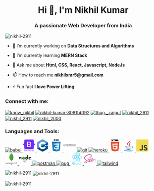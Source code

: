 <h1 align="center">Hi 👋, I'm Nikhil Kumar</h1>
<h3 align="center">A passionate Web Developer from India</h3>

<p align="left"> <img src="https://komarev.com/ghpvc/?username=nikhil-2911&label=Profile%20views&color=0e75b6&style=flat" alt="nikhil-2911" /> </p>

- 🔭 I’m currently working on **Data Structures and Algorithms**

- 🌱 I’m currently learning **MERN Stack**

- 💬 Ask me about **Html, CSS, React, Javascript, NodeJs**

- 📫 How to reach me **nikhilxmr5@gmail.com**

- ⚡ Fun fact **I love Power Lifting**

<h3 align="left">Connect with me:</h3>
<p align="left">
<a href="https://twitter.com/know_nikhil" target="blank"><img align="center" src="https://cdn.jsdelivr.net/npm/simple-icons@3.0.1/icons/twitter.svg" alt="know_nikhil" height="30" width="40" /></a>
<a href="https://linkedin.com/in/nikhil-kumar-8081bb192" target="blank"><img align="center" src="https://cdn.jsdelivr.net/npm/simple-icons@3.0.1/icons/linkedin.svg" alt="nikhil-kumar-8081bb192" height="30" width="40" /></a>
<a href="https://instagram.com/thug._.rajput" target="blank"><img align="center" src="https://cdn.jsdelivr.net/npm/simple-icons@3.0.1/icons/instagram.svg" alt="thug._.rajput" height="30" width="40" /></a>
<a href="https://www.codechef.com/users/nikhil_2911" target="blank"><img align="center" src="https://cdn.jsdelivr.net/npm/simple-icons@3.1.0/icons/codechef.svg" alt="nikhil_2911" height="30" width="40" /></a>
<a href="https://www.leetcode.com/nikhil_2911" target="blank"><img align="center" src="https://cdn.jsdelivr.net/npm/simple-icons@3.0.1/icons/leetcode.svg" alt="nikhil_2911" height="30" width="40" /></a>
<a href="https://auth.geeksforgeeks.org/user/nikhil_2000" target="blank"><img align="center" src="https://cdn.jsdelivr.net/npm/simple-icons@3.0.1/icons/geeksforgeeks.svg" alt="nikhil_2000" height="30" width="40" /></a>
</p>

<h3 align="left">Languages and Tools:</h3>
<p align="left"> <a href="https://babeljs.io/" target="_blank"> <img src="https://www.vectorlogo.zone/logos/babeljs/babeljs-icon.svg" alt="babel" width="40" height="40"/> </a> <a href="https://getbootstrap.com" target="_blank"> <img src="https://raw.githubusercontent.com/devicons/devicon/master/icons/bootstrap/bootstrap-plain-wordmark.svg" alt="bootstrap" width="40" height="40"/> </a> <a href="https://www.w3schools.com/cpp/" target="_blank"> <img src="https://raw.githubusercontent.com/devicons/devicon/master/icons/cplusplus/cplusplus-original.svg" alt="cplusplus" width="40" height="40"/> </a> <a href="https://www.w3schools.com/css/" target="_blank"> <img src="https://raw.githubusercontent.com/devicons/devicon/master/icons/css3/css3-original-wordmark.svg" alt="css3" width="40" height="40"/> </a> <a href="https://expressjs.com" target="_blank"> <img src="https://raw.githubusercontent.com/devicons/devicon/master/icons/express/express-original-wordmark.svg" alt="express" width="40" height="40"/> </a> <a href="https://git-scm.com/" target="_blank"> <img src="https://www.vectorlogo.zone/logos/git-scm/git-scm-icon.svg" alt="git" width="40" height="40"/> </a> <a href="https://heroku.com" target="_blank"> <img src="https://www.vectorlogo.zone/logos/heroku/heroku-icon.svg" alt="heroku" width="40" height="40"/> </a> <a href="https://www.w3.org/html/" target="_blank"> <img src="https://raw.githubusercontent.com/devicons/devicon/master/icons/html5/html5-original-wordmark.svg" alt="html5" width="40" height="40"/> </a> <a href="https://www.java.com" target="_blank"> <img src="https://raw.githubusercontent.com/devicons/devicon/master/icons/java/java-original.svg" alt="java" width="40" height="40"/> </a> <a href="https://developer.mozilla.org/en-US/docs/Web/JavaScript" target="_blank"> <img src="https://raw.githubusercontent.com/devicons/devicon/master/icons/javascript/javascript-original.svg" alt="javascript" width="40" height="40"/> </a> <a href="https://www.mongodb.com/" target="_blank"> <img src="https://raw.githubusercontent.com/devicons/devicon/master/icons/mongodb/mongodb-original-wordmark.svg" alt="mongodb" width="40" height="40"/> </a> <a href="https://nodejs.org" target="_blank"> <img src="https://raw.githubusercontent.com/devicons/devicon/master/icons/nodejs/nodejs-original-wordmark.svg" alt="nodejs" width="40" height="40"/> </a> <a href="https://postman.com" target="_blank"> <img src="https://www.vectorlogo.zone/logos/getpostman/getpostman-icon.svg" alt="postman" width="40" height="40"/> </a> <a href="https://pugjs.org" target="_blank"> <img src="https://cdn.worldvectorlogo.com/logos/pug.svg" alt="pug" width="40" height="40"/> </a> <a href="https://reactjs.org/" target="_blank"> <img src="https://raw.githubusercontent.com/devicons/devicon/master/icons/react/react-original-wordmark.svg" alt="react" width="40" height="40"/> </a> <a href="https://sass-lang.com" target="_blank"> <img src="https://raw.githubusercontent.com/devicons/devicon/master/icons/sass/sass-original.svg" alt="sass" width="40" height="40"/> </a> <a href="https://tailwindcss.com/" target="_blank"> <img src="https://www.vectorlogo.zone/logos/tailwindcss/tailwindcss-icon.svg" alt="tailwind" width="40" height="40"/> </a> </p>

<p><img align="left" src="https://github-readme-stats.vercel.app/api/top-langs?username=nikhil-2911&show_icons=true&locale=en&layout=compact" alt="nikhil-2911" /></p>

<p>&nbsp;<img align="center" src="https://github-readme-stats.vercel.app/api?username=nikhil-2911&show_icons=true&locale=en" alt="nikhil-2911" /></p>

<p><img align="center" src="https://github-readme-streak-stats.herokuapp.com/?user=nikhil-2911&" alt="nikhil-2911" /></p>
